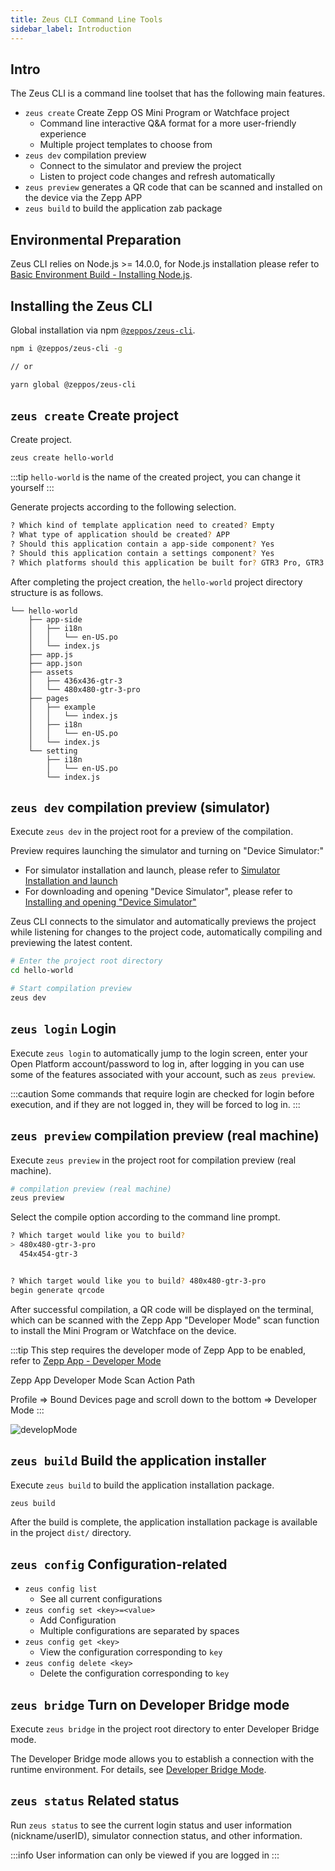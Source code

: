 ```yaml
---
title: Zeus CLI Command Line Tools
sidebar_label: Introduction
---
```


## Intro

The Zeus CLI is a command line toolset that has the following main features.

- `zeus create` Create Zepp OS Mini Program or Watchface project
  - Command line interactive Q&A format for a more user-friendly experience
  - Multiple project templates to choose from
- `zeus dev` compilation preview
  - Connect to the simulator and preview the project
  - Listen to project code changes and refresh automatically
- `zeus preview` generates a QR code that can be scanned and installed on the device via the Zepp APP
- `zeus build` to build the application zab package

## Environmental Preparation

Zeus CLI relies on Node.js >= 14.0.0, for Node.js installation please refer to [Basic Environment Build - Installing Node.js](../../best-practice/Basic-environment-construction.mdx#installing-nodejs).

## Installing the Zeus CLI

Global installation via npm [`@zeppos/zeus-cli`](https://www.npmjs.com/package/@zeppos/zeus-cli).

```sh
npm i @zeppos/zeus-cli -g

// or

yarn global @zeppos/zeus-cli
```

## `zeus create` Create project

Create project.

```sh
zeus create hello-world
```

:::tip
`hello-world` is the name of the created project, you can change it yourself
:::

Generate projects according to the following selection.

```sh
? Which kind of template application need to created? Empty
? What type of application should be created? APP
? Should this application contain a app-side component? Yes
? Should this application contain a settings component? Yes
? Which platforms should this application be built for? GTR3 Pro, GTR3
```

After completing the project creation, the `hello-world` project directory structure is as follows.

```tree
└── hello-world
    ├── app-side
    │   ├── i18n
    │   │   └── en-US.po
    │   └── index.js
    ├── app.js
    ├── app.json
    ├── assets
    │   ├── 436x436-gtr-3
    │   └── 480x480-gtr-3-pro
    ├── pages
    │   ├── example
    │   │   └── index.js
    │   ├── i18n
    │   │   └── en-US.po
    │   └── index.js
    └── setting
        ├── i18n
        │   └── en-US.po
        └── index.js
```

## `zeus dev` compilation preview (simulator)

Execute `zeus dev` in the project root for a preview of the compilation.

Preview requires launching the simulator and turning on "Device Simulator:"

- For simulator installation and launch, please refer to [Simulator Installation and launch](../simulator/setup.md)
- For downloading and opening "Device Simulator", please refer to [Installing and opening "Device Simulator"](../simulator/index.md#install-and-open-device-simulator)

Zeus CLI connects to the simulator and automatically previews the project while listening for changes to the project code, automatically compiling and previewing the latest content.

```sh
# Enter the project root directory
cd hello-world

# Start compilation preview
zeus dev
```

## `zeus login` Login

Execute `zeus login` to automatically jump to the login screen, enter your Open Platform account/password to log in, after logging in you can use some of the features associated with your account, such as `zeus preview`.

:::caution
Some commands that require login are checked for login before execution, and if they are not logged in, they will be forced to log in.
:::

## `zeus preview` compilation preview (real machine)

Execute `zeus preview` in the project root for compilation preview (real machine).

```sh
# compilation preview (real machine)
zeus preview
```

Select the compile option according to the command line prompt.

```sh
? Which target would like you to build?
> 480x480-gtr-3-pro
  454x454-gtr-3


? Which target would like you to build? 480x480-gtr-3-pro
begin generate qrcode
```

After successful compilation, a QR code will be displayed on the terminal, which can be scanned with the Zepp App "Developer Mode" scan function to install the Mini Program or Watchface on the device.

:::tip
This step requires the developer mode of Zepp App to be enabled, refer to [Zepp App - Developer Mode](../zepp-app.md)

Zepp App Developer Mode Scan Action Path

Profile => Bound Devices page and scroll down to the bottom => Developer Mode
:::

![developMode](/img/docs/guides/tools/studio/devmode.png)

## `zeus build` Build the application installer

Execute `zeus build` to build the application installation package.

```sh
zeus build
```

After the build is complete, the application installation package is available in the project `dist/` directory.

## `zeus config` Configuration-related

- `zeus config list`
  - See all current configurations
- `zeus config set <key>=<value>`
  - Add Configuration
  - Multiple configurations are separated by spaces
- `zeus config get <key>`
  - View the configuration corresponding to `key`
- `zeus config delete <key>`
  - Delete the configuration corresponding to `key`

## `zeus bridge` Turn on Developer Bridge mode

Execute `zeus bridge` in the project root directory to enter Developer Bridge mode.

The Developer Bridge mode allows you to establish a connection with the runtime environment. For details, see [Developer Bridge Mode](guides/faq/developer-bridge-mode.md).

## `zeus status` Related status

Run `zeus status` to see the current login status and user information (nickname/userID), simulator connection status, and other information.

:::info
User information can only be viewed if you are logged in
:::
